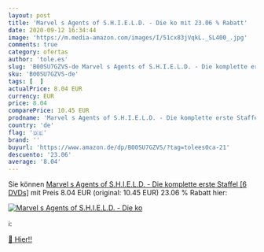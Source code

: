 ```yaml
---
layout: post
title: 'Marvel s Agents of S.H.I.E.L.D. - Die ko mit 23.06 % Rabatt'
date: 2020-09-12 16:34:44
image: 'https://m.media-amazon.com/images/I/51cx83jVqkL._SL400_.jpg'
comments: true
category: ofertas
author: 'tole.es'
slug: 'B00SU7GZVS-de Marvel s Agents of S.H.I.E.L.D. - Die komplette erste...'
sku: 'B00SU7GZVS-de'
tags: [  ]
actualPrice: 8.04 EUR
currency: EUR
price: 8.04
comparePrice: 10.45 EUR
prodname: 'Marvel s Agents of S.H.I.E.L.D. - Die komplette erste Staffel [6 DVDs]'
country: 'de'
flag: '🇩🇪'
brand: ''
buyurl: 'https://www.amazon.de/dp/B00SU7GZVS/?tag=tolees0ca-21'
descuento: '23.06'
average: '8.04'
---
```


Sie können [Marvel s Agents of S.H.I.E.L.D. - Die komplette erste Staffel [6 DVDs]](https://www.amazon.de/dp/B00SU7GZVS/?tag=tolees0ca-21) mit Preis 8.04 EUR (original: 10.45 EUR) 23.06 % Rabatt hier:

[![Marvel s Agents of S.H.I.E.L.D. - Die ko](https://m.media-amazon.com/images/I/51cx83jVqkL._SL400_.jpg)](https://www.amazon.de/dp/B00SU7GZVS/?tag=tolees0ca-21)

ℹ️:


[🛒 Hier!!](https://www.amazon.de/dp/B00SU7GZVS/?tag=tolees0ca-21)
